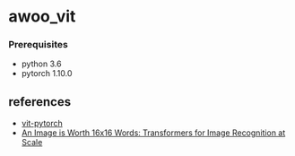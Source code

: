 # awoo_vit

### Prerequisites
* python                 3.6
* pytorch                1.10.0

## references
- [vit-pytorch](https://github.com/lucidrains/vit-pytorch "vit-pytorch")
- [An Image is Worth 16x16 Words: Transformers for Image Recognition at Scale](https://arxiv.org/abs/2010.11929 "An Image is Worth 16x16 Words: Transformers for Image Recognition at Scale")
